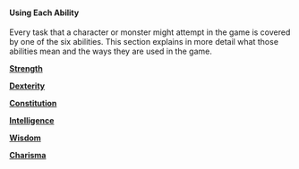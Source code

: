 #### Using Each Ability

Every task that a character or monster might attempt in the game is covered by one of the six abilities.
This section explains in more detail what those abilities mean and the ways they are used in the game.

[**Strength**](./Using_Strength.md)

[**Dexterity**](./Using_Dexterity.md)

[**Constitution**](./Using_Constitution.md)

[**Intelligence**](./Using_Intelligence.md)

[**Wisdom**](./Using_Wisdom.md)

[**Charisma**](./Using_Charisma.md)
